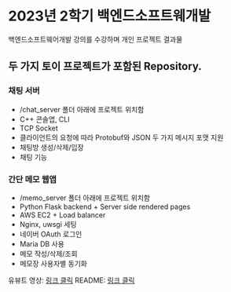 # 2023년 2학기 백엔드소프트웨개발
백엔드소프트웨어개발 강의를 수강하며 개인 프로젝트 결과물

## 두 가지 토이 프로젝트가 포함된 Repository.

### 채팅 서버
- /chat_server 폴더 아래에 프로젝트 위치함
- C++ 콘솔앱, CLI
- TCP Socket
- 클라이언트의 요청에 따라 Protobuf와 JSON 두 가지 메시지 포맷 지원
- 채팅방 생성/삭제/입장
- 채팅 기능 

### 간단 메모 웹앱
- /memo_server 폴더 아래에 프로젝트 위치함
- Python Flask backend + Server side rendered pages
- AWS EC2 + Load balancer
- Nginx, uwsgi 세팅
- 네이버 OAuth 로그인
- Maria DB 사용
- 메모 작성/삭제/조회
- 메모장 사용자별 동기화

유뷰트 영상: <a href="https://youtu.be/X57CByCkI40?si=qxveVJaJXtpxTOBu">
링크 클릭</a>
README: <a href="https://github.com/jeheecheon/backend2023/tree/main/memo_server">
링크 클릭</a>
